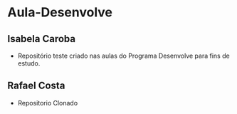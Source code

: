 # Aula-Desenvolve
## Isabela Caroba
- Repositório teste criado nas aulas do Programa Desenvolve para fins de estudo.
## Rafael Costa
- Repositorio Clonado
